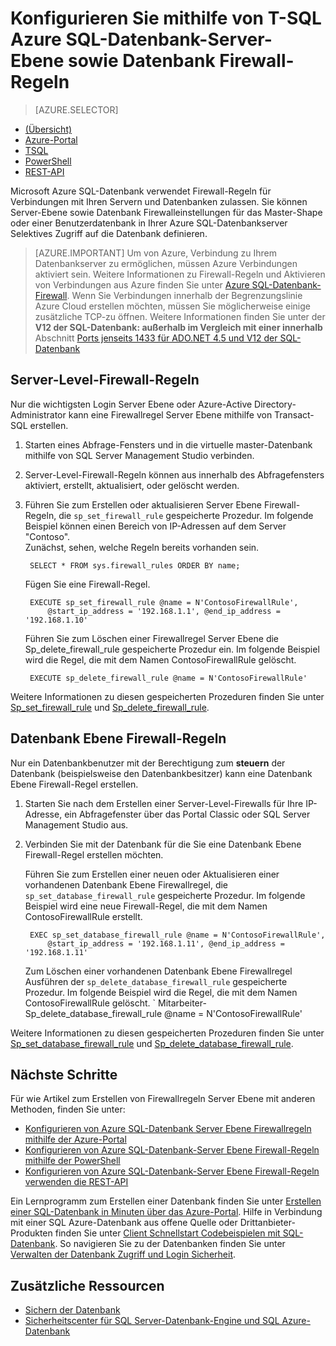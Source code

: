 <properties
    pageTitle="Azure SQL-Datenbank-Server-Ebene sowie Datenbank Firewall-Regeln, die mithilfe von T-SQL | Microsoft Azure"
    description="Informationen Sie zum Konfigurieren der Firewall für IP-Adressen, die auf SQL Azure-Datenbanken zugreifen."
    services="sql-database"
    documentationCenter=""
    authors="BYHAM"
    manager="jhubbard"
    editor=""/>


<tags
    ms.service="sql-database"
    ms.workload="data-management"
    ms.tgt_pltfrm="na"
    ms.devlang="dotnet"
    ms.topic="article" 
    ms.date="08/30/2016"
    ms.author="rickbyh"/>


# <a name="configure-azure-sql-database-server-level-and-database-level-firewall-rules-using-t-sql"></a>Konfigurieren Sie mithilfe von T-SQL Azure SQL-Datenbank-Server-Ebene sowie Datenbank Firewall-Regeln


> [AZURE.SELECTOR]
- [(Übersicht)](sql-database-firewall-configure.md)
- [Azure-Portal](sql-database-configure-firewall-settings.md)
- [TSQL](sql-database-configure-firewall-settings-tsql.md)
- [PowerShell](sql-database-configure-firewall-settings-powershell.md)
- [REST-API](sql-database-configure-firewall-settings-rest.md)


Microsoft Azure SQL-Datenbank verwendet Firewall-Regeln für Verbindungen mit Ihren Servern und Datenbanken zulassen. Sie können Server-Ebene sowie Datenbank Firewalleinstellungen für das Master-Shape oder einer Benutzerdatenbank in Ihrer Azure SQL-Datenbankserver Selektives Zugriff auf die Datenbank definieren.

> [AZURE.IMPORTANT] Um von Azure, Verbindung zu Ihrem Datenbankserver zu ermöglichen, müssen Azure Verbindungen aktiviert sein. Weitere Informationen zu Firewall-Regeln und Aktivieren von Verbindungen aus Azure finden Sie unter [Azure SQL-Datenbank-Firewall](sql-database-firewall-configure.md). Wenn Sie Verbindungen innerhalb der Begrenzungslinie Azure Cloud erstellen möchten, müssen Sie möglicherweise einige zusätzliche TCP-zu öffnen. Weitere Informationen finden Sie unter der **V12 der SQL-Datenbank: außerhalb im Vergleich mit einer innerhalb** Abschnitt [Ports jenseits 1433 für ADO.NET 4.5 und V12 der SQL-Datenbank](sql-database-develop-direct-route-ports-adonet-v12.md)


## <a name="server-level-firewall-rules"></a>Server-Level-Firewall-Regeln

Nur die wichtigsten Login Server Ebene oder Azure-Active Directory-Administrator kann eine Firewallregel Server Ebene mithilfe von Transact-SQL erstellen.

1. Starten eines Abfrage-Fensters und in die virtuelle master-Datenbank mithilfe von SQL Server Management Studio verbinden.
2. Server-Level-Firewall-Regeln können aus innerhalb des Abfragefensters aktiviert, erstellt, aktualisiert, oder gelöscht werden.
3. Führen Sie zum Erstellen oder aktualisieren Server Ebene Firewall-Regeln, die `sp_set_firewall_rule` gespeicherte Prozedur. Im folgende Beispiel können einen Bereich von IP-Adressen auf dem Server "Contoso".<br/>Zunächst, sehen, welche Regeln bereits vorhanden sein.

        SELECT * FROM sys.firewall_rules ORDER BY name;

    Fügen Sie eine Firewall-Regel.

        EXECUTE sp_set_firewall_rule @name = N'ContosoFirewallRule',
            @start_ip_address = '192.168.1.1', @end_ip_address = '192.168.1.10'

    Führen Sie zum Löschen einer Firewallregel Server Ebene die Sp_delete_firewall_rule gespeicherte Prozedur ein. Im folgende Beispiel wird die Regel, die mit dem Namen ContosoFirewallRule gelöscht.
 
        EXECUTE sp_delete_firewall_rule @name = N'ContosoFirewallRule'
 
 Weitere Informationen zu diesen gespeicherten Prozeduren finden Sie unter [Sp_set_firewall_rule](https://msdn.microsoft.com/library/dn270017.aspx) und [Sp_delete_firewall_rule](https://msdn.microsoft.com/library/dn270024.aspx).

## <a name="database-level-firewall-rules"></a>Datenbank Ebene Firewall-Regeln

Nur ein Datenbankbenutzer mit der Berechtigung zum **steuern** der Datenbank (beispielsweise den Datenbankbesitzer) kann eine Datenbank Ebene Firewall-Regel erstellen.

1. Starten Sie nach dem Erstellen einer Server-Level-Firewalls für Ihre IP-Adresse, ein Abfragefenster über das Portal Classic oder SQL Server Management Studio aus.
2. Verbinden Sie mit der Datenbank für die Sie eine Datenbank Ebene Firewall-Regel erstellen möchten.

    Führen Sie zum Erstellen einer neuen oder Aktualisieren einer vorhandenen Datenbank Ebene Firewallregel, die `sp_set_database_firewall_rule` gespeicherte Prozedur. Im folgende Beispiel wird eine neue Firewall-Regel, die mit dem Namen ContosoFirewallRule erstellt.
 
        EXEC sp_set_database_firewall_rule @name = N'ContosoFirewallRule', 
            @start_ip_address = '192.168.1.11', @end_ip_address = '192.168.1.11'
 
    Zum Löschen einer vorhandenen Datenbank Ebene Firewallregel Ausführen der `sp_delete_database_firewall_rule` gespeicherte Prozedur. Im folgende Beispiel wird die Regel, die mit dem Namen ContosoFirewallRule gelöscht.
`
   Mitarbeiter-Sp_delete_database_firewall_rule @name = N'ContosoFirewallRule'

Weitere Informationen zu diesen gespeicherten Prozeduren finden Sie unter [Sp_set_database_firewall_rule](https://msdn.microsoft.com/library/dn270010.aspx) und [Sp_delete_database_firewall_rule](https://msdn.microsoft.com/library/dn270030.aspx).

## <a name="next-steps"></a>Nächste Schritte

Für wie Artikel zum Erstellen von Firewallregeln Server Ebene mit anderen Methoden, finden Sie unter: 

- [Konfigurieren von Azure SQL-Datenbank Server Ebene Firewallregeln mithilfe der Azure-Portal](sql-database-configure-firewall-settings.md)
- [Konfigurieren von Azure SQL-Datenbank-Server Ebene Firewall-Regeln mithilfe der PowerShell](sql-database-configure-firewall-settings-powershell.md)
- [Konfigurieren von Azure SQL-Datenbank-Server Ebene Firewall-Regeln verwenden die REST-API](sql-database-configure-firewall-settings-rest.md)

Ein Lernprogramm zum Erstellen einer Datenbank finden Sie unter [Erstellen einer SQL-Datenbank in Minuten über das Azure-Portal](sql-database-get-started.md).
Hilfe in Verbindung mit einer SQL Azure-Datenbank aus offene Quelle oder Drittanbieter-Produkten finden Sie unter [Client Schnellstart Codebeispielen mit SQL-Datenbank](https://msdn.microsoft.com/library/azure/ee336282.aspx).
So navigieren Sie zu der Datenbanken finden Sie unter [Verwalten der Datenbank Zugriff und Login Sicherheit](https://msdn.microsoft.com/library/azure/ee336235.aspx).


## <a name="additional-resources"></a>Zusätzliche Ressourcen

- [Sichern der Datenbank](sql-database-security.md)
- [Sicherheitscenter für SQL Server-Datenbank-Engine und SQL Azure-Datenbank](https://msdn.microsoft.com/library/bb510589)
